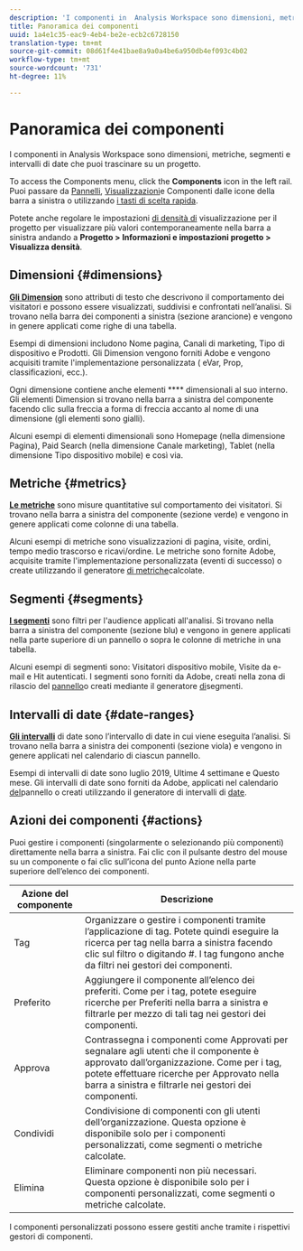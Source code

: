 ```yaml
---
description: 'I componenti in  Analysis Workspace sono dimensioni, metriche, segmenti e intervalli di date che puoi trascinare su un progetto. '
title: Panoramica dei componenti
uuid: 1a4e1c35-eac9-4eb4-be2e-ecb2c6728150
translation-type: tm+mt
source-git-commit: 08d61f4e41bae8a9a0a4be6a950db4ef093c4b02
workflow-type: tm+mt
source-wordcount: '731'
ht-degree: 11%

---
```



# Panoramica dei componenti

I componenti in  Analysis Workspace sono dimensioni, metriche, segmenti e intervalli di date che puoi trascinare su un progetto.

To access the Components menu, click the **Components** icon in the left rail. Puoi passare da [Pannelli](https://docs.adobe.com/content/help/en/analytics/analyze/analysis-workspace/panels/panels.html), [Visualizzazioni](https://docs.adobe.com/content/help/it-IT/analytics/analyze/analysis-workspace/visualizations/freeform-analysis-visualizations.html)e Componenti dalle icone della barra a sinistra o utilizzando [i tasti di scelta rapida](/help/analyze/analysis-workspace/build-workspace-project/fa-shortcut-keys.md).

Potete anche regolare le impostazioni [di densità di](https://docs.adobe.com/content/help/it-IT/analytics/analyze/analysis-workspace/build-workspace-project/view-density.html) visualizzazione per il progetto per visualizzare più valori contemporaneamente nella barra a sinistra andando a **Progetto > Informazioni e impostazioni progetto > Visualizza densità**.

## Dimensioni {#dimensions}

[**Gli Dimension**](https://docs.adobe.com/content/help/en/analytics/components/dimensions/overview.html) sono attributi di testo che descrivono il comportamento dei visitatori e possono essere visualizzati, suddivisi e confrontati nell’analisi. Si trovano nella barra dei componenti a sinistra (sezione arancione) e vengono in genere applicati come righe di una tabella.

Esempi di dimensioni includono Nome pagina, Canali di marketing, Tipo di dispositivo e Prodotti. Gli Dimension vengono forniti  Adobe e vengono acquisiti tramite l&#39;implementazione personalizzata ( eVar, Prop, classificazioni, ecc.).

Ogni dimensione contiene anche elementi **** dimensionali al suo interno. Gli elementi Dimension si trovano nella barra a sinistra del componente facendo clic sulla freccia a forma di freccia accanto al nome di una dimensione (gli elementi sono gialli).

Alcuni esempi di elementi dimensionali sono Homepage (nella dimensione Pagina), Paid Search (nella dimensione Canale marketing), Tablet (nella dimensione Tipo dispositivo mobile) e così via.

## Metriche {#metrics}

[**Le metriche**](https://docs.adobe.com/content/help/en/analytics/components/metrics/overview.html) sono misure quantitative sul comportamento dei visitatori. Si trovano nella barra a sinistra del componente (sezione verde) e vengono in genere applicati come colonne di una tabella.

Alcuni esempi di metriche sono visualizzazioni di pagina, visite, ordini, tempo medio trascorso e ricavi/ordine. Le metriche sono fornite  Adobe, acquisite tramite l&#39;implementazione personalizzata (eventi di successo) o create utilizzando il generatore [di metriche](https://docs.adobe.com/content/help/it-IT/analytics/components/calculated-metrics/calcmetric-workflow/cm-build-metrics.html)calcolate.

## Segmenti {#segments}

[**I segmenti**](https://docs.adobe.com/content/help/en/analytics/analyze/analysis-workspace/components/t-freeform-project-segment.html) sono filtri per l&#39;audience applicati all&#39;analisi. Si trovano nella barra a sinistra del componente (sezione blu) e vengono in genere applicati nella parte superiore di un pannello o sopra le colonne di metriche in una tabella.

Alcuni esempi di segmenti sono: Visitatori dispositivo mobile, Visite da e-mail e Hit autenticati. I segmenti sono forniti da  Adobe, creati nella zona di rilascio del [pannello](https://docs.adobe.com/content/help/en/analytics/analyze/analysis-workspace/panels/panels.html)o creati mediante il generatore [di](https://docs.adobe.com/content/help/it-IT/analytics/components/segmentation/segmentation-workflow/seg-build.html)segmenti.

## Intervalli di date {#date-ranges}

[**Gli intervalli**](https://docs.adobe.com/content/help/it-IT/analytics/analyze/analysis-workspace/components/calendar-date-ranges/calendar.html) di date sono l’intervallo di date in cui viene eseguita l’analisi. Si trovano nella barra a sinistra dei componenti (sezione viola) e vengono in genere applicati nel calendario di ciascun pannello.

Esempi di intervalli di date sono luglio 2019, Ultime 4 settimane e Questo mese. Gli intervalli di date sono forniti da  Adobe, applicati nel calendario [del](https://docs.adobe.com/content/help/en/analytics/analyze/analysis-workspace/panels/panels.html)pannello o creati utilizzando il generatore di intervalli di [date](https://docs.adobe.com/content/help/en/analytics/analyze/analysis-workspace/components/calendar-date-ranges/custom-date-ranges.html).

## Azioni dei componenti {#actions}

Puoi gestire i componenti (singolarmente o selezionando più componenti) direttamente nella barra a sinistra. Fai clic con il pulsante destro del mouse su un componente o fai clic sull’icona del punto Azione nella parte superiore dell’elenco dei componenti.

| Azione del componente | Descrizione |
|--- |--- |
| Tag | Organizzare o gestire i componenti tramite l’applicazione di tag. Potete quindi eseguire la ricerca per tag nella barra a sinistra facendo clic sul filtro o digitando #. I tag fungono anche da filtri nei gestori dei componenti. |
| Preferito | Aggiungere il componente all’elenco dei preferiti. Come per i tag, potete eseguire ricerche per Preferiti nella barra a sinistra e filtrarle per mezzo di tali tag nei gestori dei componenti. |
| Approva | Contrassegna i componenti come Approvati per segnalare agli utenti che il componente è approvato dall’organizzazione. Come per i tag, potete effettuare ricerche per Approvato nella barra a sinistra e filtrarle nei gestori dei componenti. |
| Condividi | Condivisione di componenti con gli utenti dell’organizzazione. Questa opzione è disponibile solo per i componenti personalizzati, come segmenti o metriche calcolate. |
| Elimina | Eliminare componenti non più necessari. Questa opzione è disponibile solo per i componenti personalizzati, come segmenti o metriche calcolate. |

I componenti personalizzati possono essere gestiti anche tramite i rispettivi gestori di componenti.
